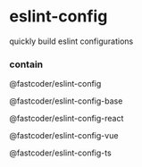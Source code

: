 # eslint-config

quickly build eslint configurations



### contain

@fastcoder/eslint-config

@fastcoder/eslint-config-base

@fastcoder/eslint-config-react

@fastcoder/eslint-config-vue

@fastcoder/eslint-config-ts
